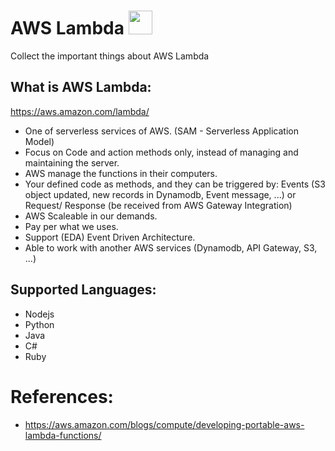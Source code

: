 # AWS Lambda <img src="https://logowik.com/content/uploads/images/aws-lambda2296.jpg" width="38">
Collect the important things about AWS Lambda

## What is AWS Lambda:
https://aws.amazon.com/lambda/

- One of serverless services of AWS. (SAM - Serverless Application Model)
- Focus on Code and action methods only, instead of managing and maintaining the server.
- AWS manage the functions in their computers.
- Your defined code as methods, and they can be triggered by: Events (S3 object updated, new records in Dynamodb, Event message, ...) or Request/ Response (be received from AWS Gateway Integration)
- AWS Scaleable in our demands.
- Pay per what we uses.
- Support (EDA) Event Driven Architecture. 
- Able to work with another AWS services (Dynamodb, API Gateway, S3, ...)

## Supported Languages:
- Nodejs
- Python
- Java
- C#
- Ruby

# References:
- https://aws.amazon.com/blogs/compute/developing-portable-aws-lambda-functions/

